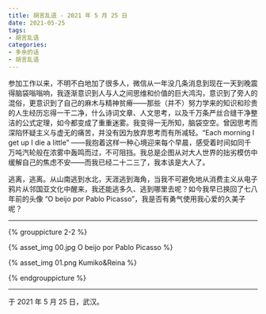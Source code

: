 ```yaml
---
title: 胡言乱语 - 2021 年 5 月 25 日
date: 2021-05-25
tags:
- 胡言乱语
categories:
- 多余的话
- 胡言乱语
---
```


参加工作以来，不明不白地加了很多人，微信从一年没几条消息到现在一天到晚震得脑袋嗡嗡响，我逐渐意识到人与人之间思维和价值的巨大鸿沟，意识到了旁人的混俗，更意识到了自己的麻木与精神贫瘠——那些（并不）努力学来的知识和珍贵的人生经历忘得一干二净，什么诗词文章、人文思考，以及千万条严丝合缝干净整洁的公式定理，如今都变成了重重迷雾。我变得一无所知，脑袋空空。曾因思考而深陷怀疑主义与虚无的痛苦，并没有因为放弃思考而有所减轻。“Each morning I get up I die a little” ——我抱着这样一种心境迎来每个早晨，感受着时间如同千万吨汽轮般在浓雾中轰鸣而过，不可阻挡。我总是企图从对大人世界的拙劣模仿中缓解自己的焦虑不安——而我已经二十二三了，我本该是大人了。

逃离，逃离。从山南逃到水北，天涯逃到海角，当我不可避免地从消费主义从电子鸦片从邻国亚文化中醒来，我还能逃多久、逃到哪里去呢？如今我早已换回了七八年前的头像 “O beijo por Pablo Picasso”，我是否有勇气使用我心爱的久美子呢？

------

{% grouppicture 2-2 %}

{% asset_img 00.jpg O beijo por Pablo Picasso %}

{% asset_img 01.png Kumiko&Reina %}

{% endgrouppicture %}

------

于 2021 年 5 月 25 日，武汉。
